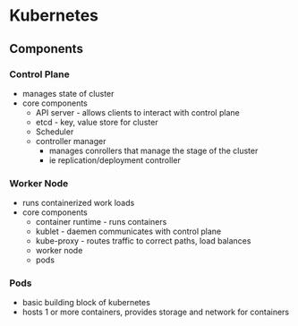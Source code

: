 # Kubernetes

## Components

### Control Plane

- manages state of cluster
- core components
  - API server - allows clients to interact with control plane
  - etcd - key, value store for cluster
  - Scheduler
  - controller manager
    - manages conrollers that manage the stage of the cluster
    - ie replication/deployment controller

### Worker Node

- runs containerized work loads
- core components
  - container runtime - runs containers
  - kublet - daemen communicates with control plane
  - kube-proxy - routes traffic to correct paths, load balances
  - worker node
  - pods

### Pods

- basic building block of kubernetes
- hosts 1 or more containers, provides storage and network for containers
